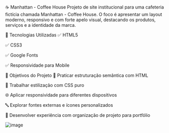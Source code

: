 ☕ Manhattan - Coffee House
Projeto de site institucional para uma cafeteria fictícia chamada Manhattan - Coffee House.
O foco é apresentar um layout moderno, responsivo e com forte apelo visual, destacando os produtos, serviços e a identidade da marca.

🚀 Tecnologias Utilizadas
✅ HTML5

✅ CSS3

✅ Google Fonts

✅ Responsividade para Mobile

🎯 Objetivos do Projeto
🔧 Praticar estruturação semântica com HTML

🎨 Trabalhar estilização com CSS puro

🌐 Aplicar responsividade para diferentes dispositivos

🔤 Explorar fontes externas e ícones personalizados

💼 Desenvolver experiência com organização de projeto para portfólio

![image](https://github.com/user-attachments/assets/369cdc76-00ee-4e83-84b9-6d97da69d15f)


